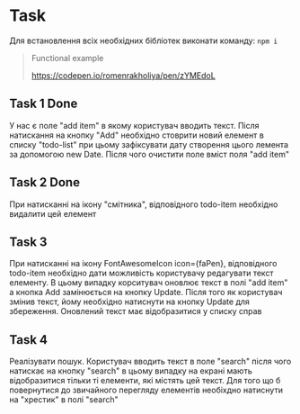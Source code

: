 # Task

Для встановлення всіх необхідних бібліотек виконати команду: `npm i`

> Functional example
>
> https://codepen.io/romenrakholiya/pen/zYMEdoL

## Task 1 Done

У нас є поле "add item" в якому користувач вводить текст. Після натискання на кнопку "Add" необхідно стоврити новий елемент в списку "todo-list" при цьому зафіксувати дату створення цього лемента за допомогою new Date. Після чого очистити поле вміст поля "add item"

## Task 2 Done

При натисканні на ікону "смітника", відповідного todo-item необхідно видалити цей елемент

## Task 3

При натисканні на ікону FontAwesomeIcon icon={faPen}, відповідного todo-item необхідно дати можливість користувачу редагувати текст елементу. В цьому випадку корситувач оновлює текст в полі "add item" а кнопка Add замінюється на кнопку Update. Після того як користувач змінив текст, йому необхідно натиснути на кнопку Update для збереження. Оновлений текст має відобразитися у списку справ

## Task 4

Реалізувати пошук. Користувач вводить текст в поле "search" після чого натискає на кнопку "search" в цьому випадку на екрані мають відобразитися тільки ті елементи, які містять цей текст. Для того що б повернутися до звичайного перегляду елементів необіхдно натиснути на "хрестик" в полі "search"